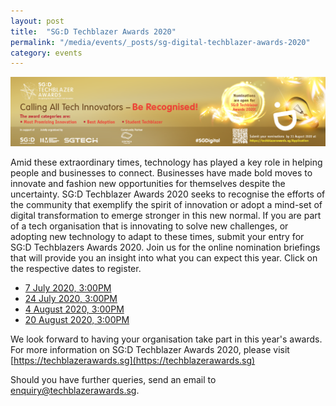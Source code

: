 ```yaml
---
layout: post
title:  "SG:D Techblazer Awards 2020"
permalink: "/media/events/_posts/sg-digital-techblazer-awards-2020"
category: events
---
```


![Techblazer Awards 2019](/images/media/events/TB2020_Govtech_1110x245px.png)
 
Amid these extraordinary times, technology has played a key role in helping people and businesses to connect. Businesses have made bold moves to innovate and fashion new opportunities for themselves despite the uncertainty.
SG:D Techblazer Awards 2020 seeks to recognise the efforts of the community that exemplify the spirit of innovation or adopt a mind-set of digital transformation to emerge stronger in this new normal.
If you are part of a tech organisation that is innovating to solve new challenges, or adopting new technology to adapt to these times, submit your entry for SG:D Techblazers Awards 2020.
Join us for the online nomination briefings that will provide you an insight into what you can expect this year. Click on the respective dates to register. 

- [7 July 2020, 3:00PM ](https://us02web.zoom.us/webinar/register/6215897796907/WN_79Ls5A15RJ-t34_XOCO8ew)
- [24 July 2020, 3:00PM](https://us02web.zoom.us/webinar/register/4015899559415/WN_tLFL3CpMRuaUYsED5S_EIQ)
- [4 August 2020, 3:00PM](https://us02web.zoom.us/webinar/register/8715899596205/WN_MXk4b4MRTBazr_y828e_Fg)
- [20 August 2020, 3:00PM](https://us02web.zoom.us/webinar/register/4315899599736/WN_zh_ubeR_TIicQ2f8qgjq9A)


We look forward to having your organisation take part in this year's awards. For more information on SG:D Techblazer Awards 2020, please visit [https://techblazerawards.sg](https://techblazerawards.sg)
 
Should you have further queries, send an email to <enquiry@techblazerawards.sg>.
